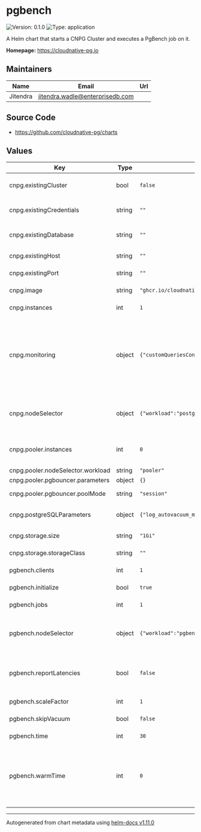 # pgbench

![Version: 0.1.0](https://img.shields.io/badge/Version-0.1.0-informational?style=flat-square) ![Type: application](https://img.shields.io/badge/Type-application-informational?style=flat-square)

A Helm chart that starts a CNPG Cluster and executes a PgBench job on it.

**Homepage:** <https://cloudnative-pg.io>

## Maintainers

| Name | Email | Url |
| ---- | ------ | --- |
| Jitendra | <jitendra.wadle@enterprisedb.com> |  |

## Source Code

* <https://github.com/cloudnative-pg/charts>

## Values

| Key | Type | Default | Description |
|-----|------|---------|-------------|
| cnpg.existingCluster | bool | `false` | Whether the benchmark should be run against an existing cluster or a new one has to be created |
| cnpg.existingCredentials | string | `""` | The name of a Secret of type basic-auth containing the existing cluster credentials |
| cnpg.existingDatabase | string | `""` | The port where PostgreSQL is listening on the specified host (default: 5432) |
| cnpg.existingHost | string | `""` | The address of the existing cluster (default: empty) |
| cnpg.existingPort | string | `""` | The name of the existing database (default: empty) |
| cnpg.image | string | `"ghcr.io/cloudnative-pg/postgresql:14.5"` | The PostgreSQL image used by CNPG and PgBench. |
| cnpg.instances | int | `1` | The amount of PostgreSQL instances in the CNPG Cluster. |
| cnpg.monitoring | object | `{"customQueriesConfigMap":[],"customQueriesSecret":[]}` | Configures custom queries for monitoring. The arrays accept a Dictionary made by name: string (resource name), key: string (resource data field containing the queries). Documentation on the accepted values: https://docs.enterprisedb.io/cloud-native-postgresql/latest/monitoring/ |
| cnpg.nodeSelector | object | `{"workload":"postgres"}` | Dictionary of key-value pairs used to define the nodes where the cluster instances can run; used to avoid pgbench and PostgreSQL running on the same node. |
| cnpg.pooler.instances | int | `0` | The number of pooler replicas that receive the connections. If >0 the benchmarks are run with connection pooling |
| cnpg.pooler.nodeSelector.workload | string | `"pooler"` |  |
| cnpg.pooler.pgbouncer.parameters | object | `{}` | PgBouncer configuration. |
| cnpg.pooler.pgbouncer.poolMode | string | `"session"` | The pool mode, accepted values: session, transaction |
| cnpg.postgreSQLParameters | object | `{"log_autovacuum_min_duration":"1s","log_checkpoints":"on","log_lock_waits":"on","log_min_duration_statement":"1000","log_statement":"ddl","log_temp_files":"1024","maintenance_work_mem":"128MB","shared_buffers":"512MB"}` | Dictionary of key-value pairs representing PostgreSQL configuration. |
| cnpg.storage.size | string | `"1Gi"` | The size of the PVCs used by CNPG instances. |
| cnpg.storage.storageClass | string | `""` | The storage class used to create PVCs for CNPG instances. |
| pgbench.clients | int | `1` | The number of clients used by pgbench. |
| pgbench.initialize | bool | `true` | Invoke the initialization mode (TPC-B-like test scenario) |
| pgbench.jobs | int | `1` | The number of jobs used by pgbench. |
| pgbench.nodeSelector | object | `{"workload":"pgbench"}` | Dictionary of key-value pairs used to define the nodes where the pgbench pod can run; used to avoid pgbench and PostgreSQL running on the same node. |
| pgbench.reportLatencies | bool | `false` | Report the average per-statement latency (execution time from the perspective of the client) of each command after the benchmark finishes. See below for details |
| pgbench.scaleFactor | int | `1` | Scale factor used to initialize pgbench (if initialize is set to true). |
| pgbench.skipVacuum | bool | `false` | Perform no vacuuming before running the test. |
| pgbench.time | int | `30` | The amount of seconds the pgbench will run for. |
| pgbench.warmTime | int | `0` | If >0, run an initContainer that runs pgbench for the defined amount of time (using the -T option) with the same clients and jobs that will be used for the main pgbench run; can be useful with storage classes that allow I/O bursts where could affect the actual benchmark result. |

----------------------------------------------
Autogenerated from chart metadata using [helm-docs v1.11.0](https://github.com/norwoodj/helm-docs/releases/v1.11.0)
